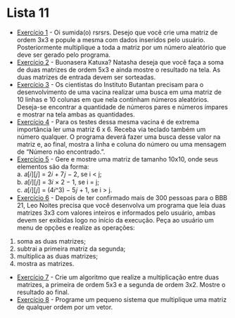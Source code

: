 # Lista 11
* [Exercício 1](lista_11_1.c) - Oi sumida(o) rsrsrs. Desejo que você crie uma matriz de ordem 3x3 e popule a mesma
com dados inseridos pelo usuário. Posteriormente multiplique a toda a matriz por um número
aleatório que deve ser gerado pelo programa.
* [Exercício 2](lista_11_2.c) - Buonasera Katuxa? Natasha deseja que você faça a soma de duas
matrizes de ordem 5x3 e ainda mostre o resultado na tela. As duas matrizes
de entrada devem ser sorteadas.
* [Exercício 3](lista_11_3.c) - Os cientistas do Instituto Butantan precisam para o
desenvolvimento de uma vacina realizar uma busca em uma
matriz de 10 linhas e 10 colunas em que nela continham números
aleatórios. Deseja-se encontrar a quantidade de números pares
e números ímpares e mostrar na tela ambas as quantidades.
* [Exercício 4](lista_11_4.c) - Para os testes dessa mesma vacina é de extrema
importância ler uma matriz 6 x 6. Receba via teclado também um
número qualquer. O programa deverá fazer uma busca desse
valor na matriz e, ao final, mostra a linha e coluna do número ou
uma mensagem de “Número não encontrado.”.
* [Exercício 5](lista_11_5.c) - Gere e mostre uma matriz de tamanho 10x10, onde seus elementos são da forma: <br /> 
a. 𝑎[𝑖][𝑗] = 2𝑖 + 7𝑗 − 2, se i < j; <br /> 
b. 𝑎[𝑖][𝑗] = 3𝑖 × 2 − 1, se i = j; <br /> 
c. 𝑎[𝑖][𝑗] = (4𝑖^3) − 5𝑗 + 1, se i > j. <br /> 
* [Exercício 6](lista_11_6.c) - Depois de ter confirmado mais de 300 pessoas para o BBB 21, Leo Noites precisa que
você desenvolva um programa que leia duas matrizes 3x3 com valores inteiros e informados
pelo usuário, ambas devem ser exibidas logo no início da execução. Peça ao usuário um
menu de opções e realize as operações: <br /> 
1. soma as duas matrizes; <br /> 
2. subtrai a primeira matriz da segunda; <br /> 
3. multiplica as duas matrizes; <br /> 
4. mostra as matrizes. <br /> 
* [Exercício 7](lista_11_7.c) - Crie um algoritmo que realize a multiplicação entre duas matrizes, a primeira de ordem
5x3 e a segunda de ordem 3x2. Mostre o resultado ao final.
* [Exercício 8](lista_11_8.c) - Programe um pequeno sistema que multiplique uma matriz de qualquer ordem por um
vetor.